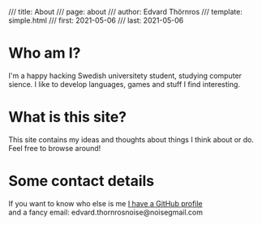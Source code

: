 /// title: About
/// page: about
/// author: Edvard Thörnros
/// template: simple.html
/// first: 2021-05-06
/// last: 2021-05-06

# Who am I?
I'm a happy hacking Swedish universitety student, studying computer sience. I
like to develop languages, games and stuff I find interesting.

# What is this site?
This site contains my ideas and thoughts about things I think about or do.
Feel free to browse around!

# Some contact details

If you want to know who else is me <a href="https://github.com/FredTheDino/">I have a GitHub profile</a><br>
and a fancy email: edvard.thornros<span class="invisible">noise</span>@<span class="invisible">noise</span>gmail.com
